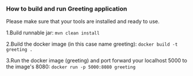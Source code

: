 ### How to build and run Greeting application
Please make sure that your tools are installed and ready to use.

1.Build runnable jar: ```mvn clean install```

2.Build the docker image (in this case name greeting): ```docker build -t greeting .```

3.Run the docker image (greeting) and port forward your localhost 5000 to the image's 8080: 
```docker run -p 5000:8080 greeting```
